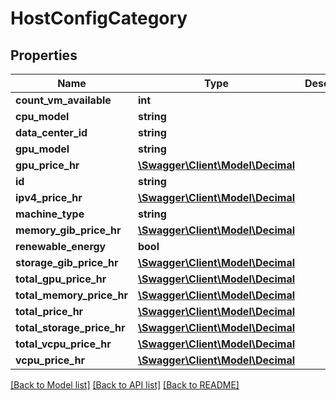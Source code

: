 # HostConfigCategory

## Properties
Name | Type | Description | Notes
------------ | ------------- | ------------- | -------------
**count_vm_available** | **int** |  | 
**cpu_model** | **string** |  | 
**data_center_id** | **string** |  | 
**gpu_model** | **string** |  | 
**gpu_price_hr** | [**\Swagger\Client\Model\Decimal**](Decimal.md) |  | 
**id** | **string** |  | 
**ipv4_price_hr** | [**\Swagger\Client\Model\Decimal**](Decimal.md) |  | 
**machine_type** | **string** |  | 
**memory_gib_price_hr** | [**\Swagger\Client\Model\Decimal**](Decimal.md) |  | 
**renewable_energy** | **bool** |  | 
**storage_gib_price_hr** | [**\Swagger\Client\Model\Decimal**](Decimal.md) |  | 
**total_gpu_price_hr** | [**\Swagger\Client\Model\Decimal**](Decimal.md) |  | 
**total_memory_price_hr** | [**\Swagger\Client\Model\Decimal**](Decimal.md) |  | 
**total_price_hr** | [**\Swagger\Client\Model\Decimal**](Decimal.md) |  | 
**total_storage_price_hr** | [**\Swagger\Client\Model\Decimal**](Decimal.md) |  | 
**total_vcpu_price_hr** | [**\Swagger\Client\Model\Decimal**](Decimal.md) |  | 
**vcpu_price_hr** | [**\Swagger\Client\Model\Decimal**](Decimal.md) |  | 

[[Back to Model list]](../../README.md#documentation-for-models) [[Back to API list]](../../README.md#documentation-for-api-endpoints) [[Back to README]](../../README.md)

